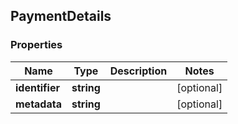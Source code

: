 ## PaymentDetails

### Properties
Name | Type | Description | Notes
------------ | ------------- | ------------- | -------------
**identifier** | **string** |  | [optional] 
**metadata** | **string** |  | [optional] 



